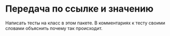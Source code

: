 # Передача по ссылке и значению

Написать тесты на класс в этом пакете. В комментариях к тесту своими словами объяснить почему так происходит.